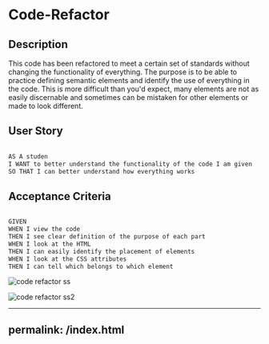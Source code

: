# Code-Refactor

## Description

This code has been refactored to meet a certain set of standards without changing the functionality of everything. The purpose is to be able to practice defining semantic elements and identify the use of everything in the code. This is more difficult than you'd expect, many elements are not as easily discernable and sometimes can be mistaken for other elements or made to look different.

## User Story

```md

AS A studen
I WANT to better understand the functionality of the code I am given
SO THAT I can better understand how everything works
```

## Acceptance Criteria

```md

GIVEN 
WHEN I view the code
THEN I see clear definition of the purpose of each part
WHEN I look at the HTML
THEN I can easily identify the placement of elements
WHEN I look at the CSS attributes
THEN I can tell which belongs to which element
```
![code refactor ss](https://user-images.githubusercontent.com/112601209/223593087-9d42563d-c718-4fa9-a59d-b73f9f614f1b.jpg)

![code refactor ss2](https://user-images.githubusercontent.com/112601209/223593114-23b5b341-ce65-4539-8080-8240bbda8b3f.jpg)

---
permalink: /index.html
---
